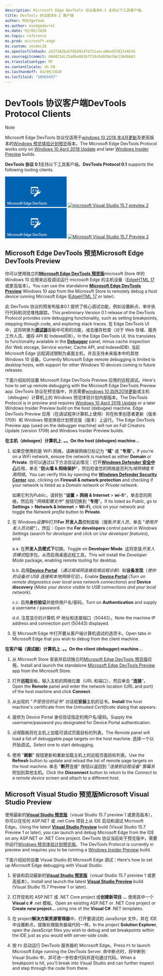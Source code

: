 ```yaml
---
description: Microsoft Edge DevTools 协议版本0.1 支持以下工具客户端。
title: DevTools 协议版本0.1 客户端
author: MSEdgeTeam
ms.author: msedgedevrel
ms.date: 03/05/2020
ms.topic: reference
ms.prod: microsoft-edge
ms.custom: seodec18
ms.openlocfilehash: a537102bab7b5d914fd721aeca8bed57817e9216
ms.sourcegitcommit: 6860234c25a8be863b7f29a54838e78e120dbb62
ms.translationtype: MT
ms.contentlocale: zh-CN
ms.lasthandoff: 04/09/2020
ms.locfileid: "10563437"
---
```

# <span data-ttu-id="b2b82-103">DevTools 协议客户端</span><span class="sxs-lookup"><span data-stu-id="b2b82-103">DevTools Protocol Clients</span></span>

> [!NOTE]
> <span data-ttu-id="b2b82-104">Microsoft Edge DevTools 协议仅适用于[windows 10 2018 年4月更新](https://blogs.windows.com/windowsexperience/2018/04/30/how-to-get-the-windows-10-april-2018-update/#5VXkQMU41CJzZPER.97)及更高版本的[Windows 预览体验计划预览](https://insider.windows.com/en-us/getting-started/)版本。</span><span class="sxs-lookup"><span data-stu-id="b2b82-104">The Microsoft Edge DevTools Protocol works only on [Windows 10 April 2018 Update](https://blogs.windows.com/windowsexperience/2018/04/30/how-to-get-the-windows-10-april-2018-update/#5VXkQMU41CJzZPER.97) and later [Windows Insider Preview](https://insider.windows.com/en-us/getting-started/) builds.</span></span>

<span data-ttu-id="b2b82-105">**DevTools 协议 0.1**支持以下工具客户端。</span><span class="sxs-lookup"><span data-stu-id="b2b82-105">**DevTools Protocol 0.1** supports the following tooling clients.</span></span>

<span data-ttu-id="b2b82-106">[ ![ Microsoft Edge DevTools 预览版](../media/microsoft-edge-devtools.png)](#microsoft-edge-devtools-preview) [ ![ microsoft Visual Studio 15.7 preview 2](../media/visual-studio-2017.png)](#microsoft-visual-studio-preview)</span><span class="sxs-lookup"><span data-stu-id="b2b82-106">[![Microsoft Edge DevTools Preview](../media/microsoft-edge-devtools.png)](#microsoft-edge-devtools-preview) [![Microsoft Visual Studio 15.7 Preview 2](../media/visual-studio-2017.png)](#microsoft-visual-studio-preview)</span></span>

## <span data-ttu-id="b2b82-107">Microsoft Edge DevTools 预览</span><span class="sxs-lookup"><span data-stu-id="b2b82-107">Microsoft Edge DevTools Preview</span></span>

<span data-ttu-id="b2b82-108">你可以使用独立的[**Microsoft Edge DevTools 预览版**](https://www.microsoft.com/store/p/microsoft-edge-devtools-preview/9mzbfrmz0mnj?activetab=pivot%3aoverviewtab)microsoft Store 中的 Windows 10 应用来远程调试运行 microsoft Edge 的主机设备（[EdgeHTML 17](../../dev-guide.md)或更高版本）。</span><span class="sxs-lookup"><span data-stu-id="b2b82-108">You can use the standalone [**Microsoft Edge DevTools Preview**](https://www.microsoft.com/store/p/microsoft-edge-devtools-preview/9mzbfrmz0mnj?activetab=pivot%3aoverviewtab) Windows 10 app from the Microsoft Store to remotely debug a host device running Microsoft Edge ([EdgeHTML 17](../../dev-guide.md) or later).</span></span>

<span data-ttu-id="b2b82-109">此 DevTools 协议的预发布版本0.1 提供了核心调试功能，例如设置断点、单步执行代码和浏览堆栈跟踪。</span><span class="sxs-lookup"><span data-stu-id="b2b82-109">This preliminary Version 0.1 release of the DevTools Protocol provides core debugging functionality, such as setting breakpoints, stepping through code, and exploring stack traces.</span></span> <span data-ttu-id="b2b82-110">在 Edge DevTools UI 中，这将转换为[**调试器**](../../devtools-guide/debugger.md)面板中可用的功能，减去缓存检查（对于 Web 存储、服务工作人员、缓存 API 和 IndexedDB）。</span><span class="sxs-lookup"><span data-stu-id="b2b82-110">In the Edge DevTools UI, this translates to functionality available in the [**Debugger**](../../devtools-guide/debugger.md) panel, minus cache inspection (for Web storage, Service worker, Cache API, and IndexedDB).</span></span> <span data-ttu-id="b2b82-111">当前 Microsoft Edge 远程调试限制为桌面主机，并且支持未来版本中的其他 Windows 10 设备。</span><span class="sxs-lookup"><span data-stu-id="b2b82-111">Currently Microsoft Edge remote debugging is limited to desktop hosts, with support for other Windows 10 devices coming in future releases.</span></span>

<span data-ttu-id="b2b82-112">下面介绍如何设置 Microsoft Edge DevTools Preview 应用的远程调试。</span><span class="sxs-lookup"><span data-stu-id="b2b82-112">Here's how to set up remote debugging with the Microsoft Edge DevTools Preview app.</span></span> <span data-ttu-id="b2b82-113">DevTools 协议在预览版中，并且需要[windows 10 四月2018更新](https://blogs.windows.com/windowsexperience/2018/04/30/how-to-get-the-windows-10-april-2018-update/#5VXkQMU41CJzZPER.97)或主机（debugee）计算机上的 Windows 预览体验计划内部版本。</span><span class="sxs-lookup"><span data-stu-id="b2b82-113">The DevTools Protocol is in preview and requires [Windows 10 April 2018 Update](https://blogs.windows.com/windowsexperience/2018/04/30/how-to-get-the-windows-10-april-2018-update/#5VXkQMU41CJzZPER.97) or a later Windows Insider Preview build on the host (debugee) machine.</span></span> <span data-ttu-id="b2b82-114">Edge DevTools Preview 应用（在调试程序计算机上使用）将在秋季创意者更新（版本1709）和 Windows 预览体验计划预览版（版本）上运行。</span><span class="sxs-lookup"><span data-stu-id="b2b82-114">The Edge DevTools Preview app (used on the debugger machine) will run on Fall Creators Update (version 1709) and Windows Insider Preview builds.</span></span>

**<span data-ttu-id="b2b82-115">在主机（debugee）计算机上 .。。</span><span class="sxs-lookup"><span data-stu-id="b2b82-115">On the host (debugee) machine...</span></span>**

1. <span data-ttu-id="b2b82-116">如果您使用的是 WiFi 网络，请确保网络已标记为 "**域**" 或 "**专用**"。</span><span class="sxs-lookup"><span data-stu-id="b2b82-116">If you're on a WiFi network, ensure the network is marked as either **Domain** or **Private**.</span></span> <span data-ttu-id="b2b82-117">你可以通过以下方法验证此情况：打开[**Windows Defender 安全中心**](/windows/security/threat-protection/windows-defender-security-center/windows-defender-security-center)应用，单击 "**防火墙 & 网络保护**"，然后检查您的网络是否列为*域网络*或*专用网络*。</span><span class="sxs-lookup"><span data-stu-id="b2b82-117">You can verify this by opening the [**Windows Defender Security Center**](/windows/security/threat-protection/windows-defender-security-center/windows-defender-security-center) app, clicking on **Firewall & network protection** and checking if your network is listed as a *Domain network* or *Private network*.</span></span> 

    <span data-ttu-id="b2b82-118">如果它列为*Public*，请转到 "**设置**  >  **网络 & Internet**  >  **wi-fi**"，单击您的网络，然后将 "*网络配置文件*" 按钮切换到 "**专用**"。</span><span class="sxs-lookup"><span data-stu-id="b2b82-118">If its listed as *Public*, go to **Settings** > **Network & Internet** > **Wi-Fi**, click on your network and toggle the *Network profile* button to **Private**.</span></span>

2. <span data-ttu-id="b2b82-119">在 Windows*设置*中打开**For 开发人员**控制面板（搜索*开发人员*，单击 "*使用开发人员功能*"），然后：</span><span class="sxs-lookup"><span data-stu-id="b2b82-119">Open the **For developers** control panel in Windows *Settings* (search for *developer* and click on *Use developer features*), and:</span></span> 

    <span data-ttu-id="b2b82-120">a.</span><span class="sxs-lookup"><span data-stu-id="b2b82-120">a.</span></span> <span data-ttu-id="b2b82-121">在**开发人员模式下**切换。</span><span class="sxs-lookup"><span data-stu-id="b2b82-121">Toggle on **Developer Mode**.</span></span> <span data-ttu-id="b2b82-122">这将安装*开发人员模式*程序包，从而启用桌面远程工具。</span><span class="sxs-lookup"><span data-stu-id="b2b82-122">This will install the *Developer Mode* package, enabling remote tooling for desktop.</span></span>

    <span data-ttu-id="b2b82-123">b.</span><span class="sxs-lookup"><span data-stu-id="b2b82-123">b.</span></span> <span data-ttu-id="b2b82-124">启用[**Device Portal**](/windows/uwp/debug-test-perf/device-portal) （*通过局域网连接启用远程诊断*）和**设备发现**（*使你的设备对 USB 连接和本地网络可见*）。</span><span class="sxs-lookup"><span data-stu-id="b2b82-124">Enable [**Device Portal**](/windows/uwp/debug-test-perf/device-portal) (*Turn on remote diagnostics over local area network connections*) and **Device discovery** (*Make your device visible to USB connections and your local network*).</span></span>

    <span data-ttu-id="b2b82-125">c.</span><span class="sxs-lookup"><span data-stu-id="b2b82-125">c.</span></span> <span data-ttu-id="b2b82-126">启用**身份验证**并提供用户名/密码。</span><span class="sxs-lookup"><span data-stu-id="b2b82-126">Turn on **Authentication** and supply a username / password.</span></span>

    <span data-ttu-id="b2b82-127">d.</span><span class="sxs-lookup"><span data-stu-id="b2b82-127">d.</span></span> <span data-ttu-id="b2b82-128">注意显示的计算机 IP 地址和连接端口（50443）。</span><span class="sxs-lookup"><span data-stu-id="b2b82-128">Note the machine IP address and connection port (50443) displayed.</span></span>

3. <span data-ttu-id="b2b82-129">在 Microsoft Edge 中打开要从客户端计算机调试的选项卡。</span><span class="sxs-lookup"><span data-stu-id="b2b82-129">Open tabs in Microsoft Edge that you wish to debug from the client machine.</span></span>

**<span data-ttu-id="b2b82-130">在客户端（调试器）计算机上 .。。</span><span class="sxs-lookup"><span data-stu-id="b2b82-130">On the client (debugger) machine...</span></span>**

1.  <span data-ttu-id="b2b82-131">从 Microsoft Store 安装并启动独立的[Microsoft Edge DevTools 预览版](https://www.microsoft.com/store/p/microsoft-edge-devtools-preview/9mzbfrmz0mnj?activetab=pivot%3aoverviewtab)应用。</span><span class="sxs-lookup"><span data-stu-id="b2b82-131">Install and launch the standalone [Microsoft Edge DevTools Preview](https://www.microsoft.com/store/p/microsoft-edge-devtools-preview/9mzbfrmz0mnj?activetab=pivot%3aoverviewtab) app from the Microsoft Store.</span></span>

2. <span data-ttu-id="b2b82-132">打开**远程**面板，输入主机的网络位置（URL 和端口），然后单击 "**连接**"。</span><span class="sxs-lookup"><span data-stu-id="b2b82-132">Open the **Remote** panel and enter the network location (URL and port) of the host machine and click **Connect**.</span></span>

3. <span data-ttu-id="b2b82-133">从出现的 "*不受信任的证书*" 对话框**安装**主机的证书。</span><span class="sxs-lookup"><span data-stu-id="b2b82-133">**Install** the host machine's certificate from the *Untrusted Certificate* dialog that appears.</span></span>

4. <span data-ttu-id="b2b82-134">提供为 Device Portal 身份验证指定的用户名/密码。</span><span class="sxs-lookup"><span data-stu-id="b2b82-134">Supply the username/password you designated for Device Portal authentication.</span></span>

5. <span data-ttu-id="b2b82-135">*远程*面板将在主机上加载可调试页面目标的列表。</span><span class="sxs-lookup"><span data-stu-id="b2b82-135">The *Remote* panel will load a list of debuggable page targets on the host machine.</span></span> <span data-ttu-id="b2b82-136">选择一个以开始调试。</span><span class="sxs-lookup"><span data-stu-id="b2b82-136">Select one to start debugging.</span></span>

6. <span data-ttu-id="b2b82-137">使用 "**刷新**" 按钮更新和重新加载主机上的远程页面目标列表。</span><span class="sxs-lookup"><span data-stu-id="b2b82-137">Use the **Refresh** button to update and reload the list of remote page targets on the host machine.</span></span> <span data-ttu-id="b2b82-138">单击 "**断开**连接" 按钮以返回到 "*连接到远程设备*" 屏幕并附加到其他主机。</span><span class="sxs-lookup"><span data-stu-id="b2b82-138">Click the **Disconnect** button to return to the *Connect to a remote device* screen and attach to a different host.</span></span>

## <span data-ttu-id="b2b82-139">Microsoft Visual Studio 预览版</span><span class="sxs-lookup"><span data-stu-id="b2b82-139">Microsoft Visual Studio Preview</span></span>

<span data-ttu-id="b2b82-140">使用最新的[**Visual Studio 预览版**](https://www.visualstudio.com/vs/preview/)（visual Studio 15.7 preview 1 或更高版本），你可以在任何 ASP.NET 或 .net Core 项目上从 IDE 启动和调试 Microsoft Edge。</span><span class="sxs-lookup"><span data-stu-id="b2b82-140">Using the latest [**Visual Studio Preview**](https://www.visualstudio.com/vs/preview/) build (Visual Studio 15.7 Preview 1 or later), you can launch and debug Microsoft Edge from the IDE on any ASP.NET or .NET Core project.</span></span> <span data-ttu-id="b2b82-141">DevTools 协议当前处于预览版中，需要你运行[Windows 预览体验计划预览版](https://insider.windows.com/en-us/getting-started/)。</span><span class="sxs-lookup"><span data-stu-id="b2b82-141">The DevTools Protocol is currently in preview and requires you to be running a [Windows Insider Preview](https://insider.windows.com/en-us/getting-started/) build.</span></span>

<span data-ttu-id="b2b82-142">下面介绍如何设置 Visual Studio 的 Microsoft Edge 调试：</span><span class="sxs-lookup"><span data-stu-id="b2b82-142">Here's how to set up Microsoft Edge debugging with Visual Studio:</span></span>

1.  <span data-ttu-id="b2b82-143">安装和启动最新的[**Visual Studio 预览版**](https://www.visualstudio.com/vs/preview/)（visual Studio 15.7 preview 1 或更高版本）。</span><span class="sxs-lookup"><span data-stu-id="b2b82-143">Install and launch the latest [**Visual Studio Preview**](https://www.visualstudio.com/vs/preview/) build (Visual Studio 15.7 Preview 1 or later).</span></span>

2. <span data-ttu-id="b2b82-144">打开现有的 ASP.NET 或 .NET Core project 或**创建新项目 ...** 使用其中一个**Visual c #** .net 模板。</span><span class="sxs-lookup"><span data-stu-id="b2b82-144">Open an existing ASP.NET or .NET Core project or **Create new project...** using one of the **Visual C#** .NET templates.</span></span>

3. <span data-ttu-id="b2b82-145">在 project**解决方案资源管理器**中，打开要调试的 JavaScript 文件，并在 IDE 中设置断点，就像处理服务器端代码一样。</span><span class="sxs-lookup"><span data-stu-id="b2b82-145">In the project **Solution Explorer**, open the JavaScript files you wish to debug and set breakpoints within the IDE just as you would with server-side code.</span></span>

4. <span data-ttu-id="b2b82-146">按 `F5` 启动运行 DevTools 服务器的 Microsoft Edge。</span><span class="sxs-lookup"><span data-stu-id="b2b82-146">Press `F5` to launch Microsoft Edge running the DevTools Server.</span></span> <span data-ttu-id="b2b82-147">命中断点时，将中断到 Visual Studio 中，并可进一步检查代码并逐句通过代码。</span><span class="sxs-lookup"><span data-stu-id="b2b82-147">When a breakpoint is hit, you'll break into Visual Studio and can further inspect and step through the code from there.</span></span>
